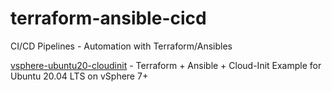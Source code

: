 # terraform-ansible-cicd
CI/CD Pipelines - Automation with Terraform/Ansibles

[vsphere-ubuntu20-cloudinit](https://github.com/brunobenchimol/terraform-ansible-cicd/tree/main/vsphere-ubuntu20-cloudinit) - Terraform + Ansible + Cloud-Init Example for Ubuntu 20.04 LTS on vSphere 7+